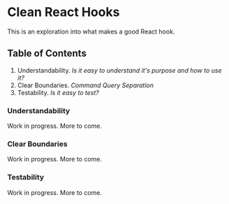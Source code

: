 # Clean React Hooks

This is an exploration into what makes a good React hook.

## Table of Contents

1. Understandability. _Is it easy to understand it's purpose and how to use it?_
2. Clear Boundaries. _Command Query Separation_
3. Testability. _Is it easy to test?_

### Understandability

Work in progress. More to come.

### Clear Boundaries

Work in progress. More to come.

### Testability

Work in progress. More to come.

